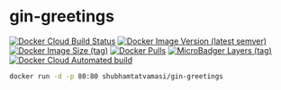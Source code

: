# gin-greetings

[![Docker Cloud Build Status](https://img.shields.io/docker/cloud/build/shubhamtatvamasi/gin-greetings)](https://hub.docker.com/r/shubhamtatvamasi/gin-greetings)
[![Docker Image Version (latest semver)](https://img.shields.io/docker/v/shubhamtatvamasi/gin-greetings?sort=semver)](https://hub.docker.com/r/shubhamtatvamasi/gin-greetings)
[![Docker Image Size (tag)](https://img.shields.io/docker/image-size/shubhamtatvamasi/gin-greetings/latest)](https://hub.docker.com/r/shubhamtatvamasi/gin-greetings)
[![Docker Pulls](https://img.shields.io/docker/pulls/shubhamtatvamasi/gin-greetings)](https://hub.docker.com/r/shubhamtatvamasi/gin-greetings)
[![MicroBadger Layers (tag)](https://img.shields.io/microbadger/layers/shubhamtatvamasi/gin-greetings/latest)](https://hub.docker.com/r/shubhamtatvamasi/gin-greetings)
[![Docker Cloud Automated build](https://img.shields.io/docker/cloud/automated/shubhamtatvamasi/gin-greetings)](https://hub.docker.com/r/shubhamtatvamasi/gin-greetings)

```bash
docker run -d -p 80:80 shubhamtatvamasi/gin-greetings
```

